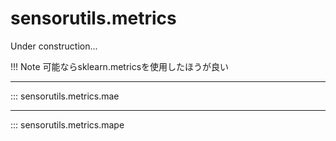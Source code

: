 # sensorutils.metrics

Under construction...

!!! Note
    可能ならsklearn.metricsを使用したほうが良い

---
::: sensorutils.metrics.mae

---
::: sensorutils.metrics.mape

<!-- ---
::: sensorutils.metrics.mse

---
::: sensorutils.metrics.rmse

---
::: sensorutils.metrics.rmspe

---
::: sensorutils.metrics.rmsle

---
::: sensorutils.metrics.r2

---
::: sensorutils.metrics.snr

---
::: sensorutils.metrics.lsd -->

